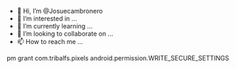 - 👋 Hi, I’m @Josuecambronero
- 👀 I’m interested in ...
- 🌱 I’m currently learning ...
- 💞️ I’m looking to collaborate on ...
- 📫 How to reach me ...

<!---
Josuecambronero/Josuecambronero is a ✨ special ✨ repository because its `README.md` (this file) appears on your GitHub profile.
You can click the Preview link to take a look at your changes.
--->
pm grant com.tribalfs.pixels android.permission.WRITE_SECURE_SETTINGS
